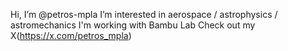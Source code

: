 Hi, I’m @petros-mpla
I’m interested in aerospace / astrophysics / astromechanics
I'm working with Bambu Lab
Check out my X(https://x.com/petros_mpla)

